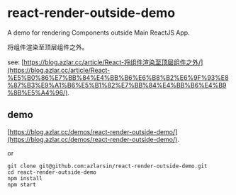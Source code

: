 # react-render-outside-demo
A demo for rendering Components outside Main ReactJS App.

将组件渲染至顶层组件之外。

see: [https://blog.azlar.cc/article/React-将组件渲染至顶层组件之外/](https://blog.azlar.cc/article/React-%E5%B0%86%E7%BB%84%E4%BB%B6%E6%B8%B2%E6%9F%93%E8%87%B3%E9%A1%B6%E5%B1%82%E7%BB%84%E4%BB%B6%E4%B9%8B%E5%A4%96/).

## demo
[https://blog.azlar.cc/demos/react-render-outside-demo/](https://blog.azlar.cc/demos/react-render-outside-demo/).

or

```shell
git clone git@github.com:azlarsin/react-render-outside-demo.git
cd react-render-outside-demo
npm install
npm start
```
